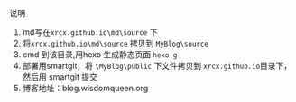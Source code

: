 说明 

1. md写在`xrcx.github.io\md\source` 下
2. 将`xrcx.github.io\md\source` 拷贝到 `MyBlog\source`
3. cmd 到该目录,用hexo 生成静态页面 `hexo g`
4. 部署用smartgit，将 `\MyBlog\public` 下文件拷贝到 `xrcx.github.io`目录下，然后用 smartgit 提交
5. 博客地址：blog.wisdomqueen.org




